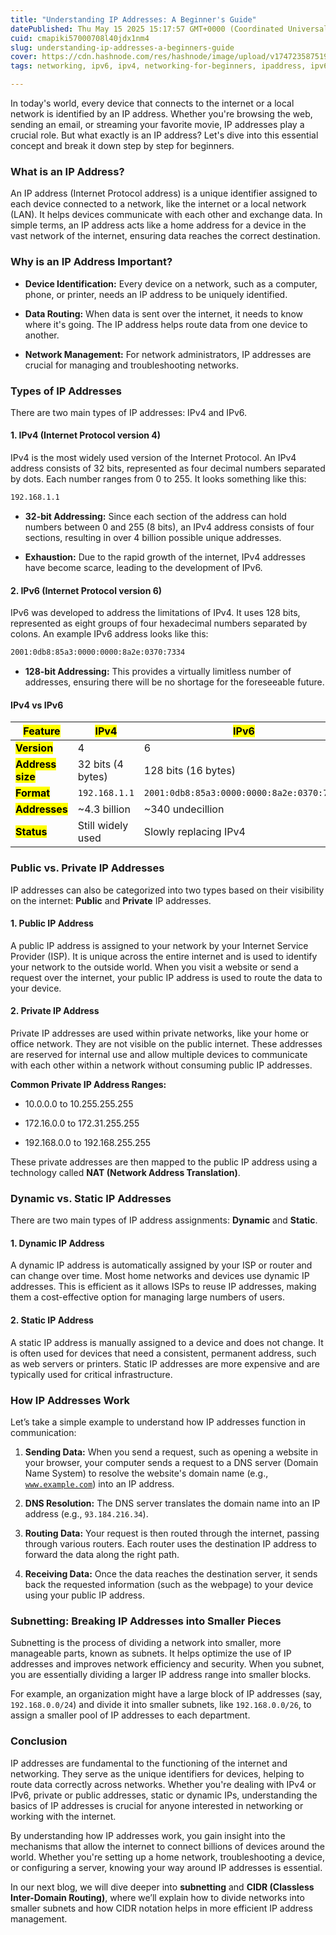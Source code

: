 ```yaml
---
title: "Understanding IP Addresses: A Beginner's Guide"
datePublished: Thu May 15 2025 15:17:57 GMT+0000 (Coordinated Universal Time)
cuid: cmapiki57000708l40jdx1nm4
slug: understanding-ip-addresses-a-beginners-guide
cover: https://cdn.hashnode.com/res/hashnode/image/upload/v1747235875193/d7e18a54-5d4f-49e8-8c0e-4f3671f05861.png
tags: networking, ipv6, ipv4, networking-for-beginners, ipaddress, ipv6-vs-ipv4

---
```


In today's world, every device that connects to the internet or a local network is identified by an IP address. Whether you're browsing the web, sending an email, or streaming your favorite movie, IP addresses play a crucial role. But what exactly is an IP address? Let's dive into this essential concept and break it down step by step for beginners.

### **What is an IP Address?**

An IP address (Internet Protocol address) is a unique identifier assigned to each device connected to a network, like the internet or a local network (LAN). It helps devices communicate with each other and exchange data. In simple terms, an IP address acts like a home address for a device in the vast network of the internet, ensuring data reaches the correct destination.

### **Why is an IP Address Important?**

* **Device Identification:** Every device on a network, such as a computer, phone, or printer, needs an IP address to be uniquely identified.
    
* **Data Routing:** When data is sent over the internet, it needs to know where it's going. The IP address helps route data from one device to another.
    
* **Network Management:** For network administrators, IP addresses are crucial for managing and troubleshooting networks.
    

### **Types of IP Addresses**

There are two main types of IP addresses: IPv4 and IPv6.

#### 1\. **IPv4 (Internet Protocol version 4)**

IPv4 is the most widely used version of the Internet Protocol. An IPv4 address consists of 32 bits, represented as four decimal numbers separated by dots. Each number ranges from 0 to 255. It looks something like this:

```bash
192.168.1.1
```

* **32-bit Addressing:** Since each section of the address can hold numbers between 0 and 255 (8 bits), an IPv4 address consists of four sections, resulting in over 4 billion possible unique addresses.
    
* **Exhaustion:** Due to the rapid growth of the internet, IPv4 addresses have become scarce, leading to the development of IPv6.
    

#### 2\. **IPv6 (Internet Protocol version 6)**

IPv6 was developed to address the limitations of IPv4. It uses 128 bits, represented as eight groups of four hexadecimal numbers separated by colons. An example IPv6 address looks like this:

```bash
2001:0db8:85a3:0000:0000:8a2e:0370:7334
```

* **128-bit Addressing:** This provides a virtually limitless number of addresses, ensuring there will be no shortage for the foreseeable future.
    

#### **IPv4 vs IPv6**

| **<mark>Feature</mark>** | **<mark>IPv4</mark>** | **<mark>IPv6</mark>** |
| --- | --- | --- |
| **<mark>Version</mark>** | 4 | 6 |
| **<mark>Address size</mark>** | 32 bits (4 bytes) | 128 bits (16 bytes) |
| **<mark>Format</mark>** | `192.168.1.1` | `2001:0db8:85a3:0000:0000:8a2e:0370:7334` |
| **<mark>Addresses</mark>** | ~4.3 billion | ~340 undecillion |
| **<mark>Status</mark>** | Still widely used | Slowly replacing IPv4 |

### **Public vs. Private IP Addresses**

IP addresses can also be categorized into two types based on their visibility on the internet: **Public** and **Private** IP addresses.

#### 1\. **Public IP Address**

A public IP address is assigned to your network by your Internet Service Provider (ISP). It is unique across the entire internet and is used to identify your network to the outside world. When you visit a website or send a request over the internet, your public IP address is used to route the data to your device.

#### 2\. **Private IP Address**

Private IP addresses are used within private networks, like your home or office network. They are not visible on the public internet. These addresses are reserved for internal use and allow multiple devices to communicate with each other within a network without consuming public IP addresses.

**Common Private IP Address Ranges:**

* 10.0.0.0 to 10.255.255.255
    
* 172.16.0.0 to 172.31.255.255
    
* 192.168.0.0 to 192.168.255.255
    

These private addresses are then mapped to the public IP address using a technology called **NAT (Network Address Translation)**.

### **Dynamic vs. Static IP Addresses**

There are two main types of IP address assignments: **Dynamic** and **Static**.

#### 1\. **Dynamic IP Address**

A dynamic IP address is automatically assigned by your ISP or router and can change over time. Most home networks and devices use dynamic IP addresses. This is efficient as it allows ISPs to reuse IP addresses, making them a cost-effective option for managing large numbers of users.

#### 2\. **Static IP Address**

A static IP address is manually assigned to a device and does not change. It is often used for devices that need a consistent, permanent address, such as web servers or printers. Static IP addresses are more expensive and are typically used for critical infrastructure.

### **How IP Addresses Work**

Let’s take a simple example to understand how IP addresses function in communication:

1. **Sending Data:** When you send a request, such as opening a website in your browser, your computer sends a request to a DNS server (Domain Name System) to resolve the website's domain name (e.g., [`www.example.com`](http://www.example.com)) into an IP address.
    
2. **DNS Resolution:** The DNS server translates the domain name into an IP address (e.g., `93.184.216.34`).
    
3. **Routing Data:** Your request is then routed through the internet, passing through various routers. Each router uses the destination IP address to forward the data along the right path.
    
4. **Receiving Data:** Once the data reaches the destination server, it sends back the requested information (such as the webpage) to your device using your public IP address.
    

### **Subnetting: Breaking IP Addresses into Smaller Pieces**

Subnetting is the process of dividing a network into smaller, more manageable parts, known as subnets. It helps optimize the use of IP addresses and improves network efficiency and security. When you subnet, you are essentially dividing a larger IP address range into smaller blocks.

For example, an organization might have a large block of IP addresses (say, `192.168.0.0/24`) and divide it into smaller subnets, like `192.168.0.0/26`, to assign a smaller pool of IP addresses to each department.

### **Conclusion**

IP addresses are fundamental to the functioning of the internet and networking. They serve as the unique identifiers for devices, helping to route data correctly across networks. Whether you're dealing with IPv4 or IPv6, private or public addresses, static or dynamic IPs, understanding the basics of IP addresses is crucial for anyone interested in networking or working with the internet.

By understanding how IP addresses work, you gain insight into the mechanisms that allow the internet to connect billions of devices around the world. Whether you're setting up a home network, troubleshooting a device, or configuring a server, knowing your way around IP addresses is essential.

In our next blog, we will dive deeper into **subnetting** and **CIDR (Classless Inter-Domain Routing)**, where we’ll explain how to divide networks into smaller subnets and how CIDR notation helps in more efficient IP address management.